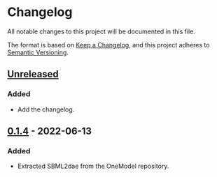 # Changelog

All notable changes to this project will be documented in this file.

The format is based on [Keep a Changelog](https://keepachangelog.com/en/1.0.0/),
and this project adheres to [Semantic Versioning](https://semver.org/spec/v2.0.0.html).

## [Unreleased]

### Added

- Add the changelog.

## [0.1.4] - 2022-06-13

### Added

- Extracted SBML2dae from the OneModel repository.

[unreleased]: https://github.com/sb2cl/sbml2dae/compare/v0.1.4...develop:HEAD
[0.1.4]: https://github.com/sb2cl/sbml2dae/releases/tag/v0.1.4
